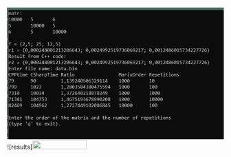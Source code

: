 ![results](https://github.com/AndreyZeberg/CSLabs/blob/main/Lab6/results.png)
![results]<img src="https://user-images.githubusercontent.com/16319829/81180309-2b51f000-8fee-11ea-8a78-ddfe8c3412a7.png" width=50% height=50%>
